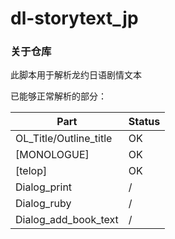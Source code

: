 # dl-storytext_jp

### 关于仓库

此脚本用于解析龙约日语剧情文本



已能够正常解析的部分：

| Part                   | Status |
| ---------------------- | ------ |
| OL_Title/Outline_title | OK     |
| [MONOLOGUE]            | OK     |
| [telop]                | OK     |
| Dialog_print           | /      |
| Dialog_ruby            | /      |
| Dialog_add_book_text   | /      |

